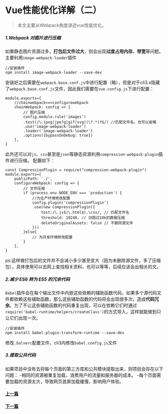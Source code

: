 # Vue性能优化详解（二）

>本文主要从Webpack角度讲述vue性能优化。

##### 1.Webpack 对图片进行压缩
如果静态图片资源过多，**打包后文件过大**，则会出现**过度占用内存、带宽**等问题。
主要利用`image-webpack-loader`插件
```
//安装插件
npm install image-webpack-loader --save-dev
```
安装好之后需要在`webpack.base.conf.js`中进行配置（略），但是对于cli3.x隐藏了`webpack.base.conf.js`文件，因此我们需要在`vue.config.js`下进行配置：
```
module.exports={
    //chainwebpack<=>configurewebpack
    chainWebpack: config => { 
        // 图片压缩
        config.module.rule('images')
        .test(/\.(png|jpe?g|gif|svg)(\?.*)?$/) //匹配文件名，也可以省略
        .use('image-webpack-loader')
        .loader('image-webpack-loader')
        .options({bypassOnDebug: true})
    },  
}
```
此外还可以对`js`、`css`甚至是`json`等静态资源利用`compression-webpack-plugin`插件进行压缩。
配置如下：
```
const CompressionPlugin = require("compression-webpack-plugin")
module.exports={
    publicPath: './',
    configureWebpack: config => {
        // 文件压缩
        if (process.env.NODE_ENV === 'production') {
            //为生产环境修改配置
            config.plugin('compressionPlugin')
            .use(new CompressionPlugin({
                test:/\.js$|\.html$|.\css/, // 匹配文件名
                threshold: 10240, // 对超过10k的数据压缩
                deleteOriginalAssets: false // 不删除源文件
            }))
        }else{
            // 为开发环境修改配置
        }
    },  
}
```
ps:这样做打包后的文件并不会减小多少甚至变大（因为未删除源文件，多了压缩包），具体使用可以去网上查找相关资料，也可以等等，后续应该会出相关的文。
##### 2.减少 ES6 转为 ES5 的冗余代码
`Babel`插件会在每个输出文件中内嵌这些依赖的辅助函数代码，如果多个源代码文件都依赖这些辅助函数，那么这些辅助函数的代码将会出现很多次，造成**代码冗余**。为了不让这些辅助函数的代码重复出现，可以在依赖它们时通过`require('babel-runtime/helpers/createClass')`的方式导入，这样就能做到只让它们出现一次。
```
//安装插件
npm install babel-plugin-transform-runtime --save-dev
```
修改`.balverc`配置文件，cli3内修改`babel.config.js`文件
##### 3.提取公共代码
如果项目中没有去将每个页面的第三方库和公共模块提取出来，则项目会存在以下问题：
-相同的资源被重复加载，浪费用户的流量和服务器的成本。
-每个页面需要加载的资源太大，导致网页首屏加载缓慢，影响用户体验。

#### [上一篇](VueOptimize1.md)
#### [下一篇](VueOptimize3.md)